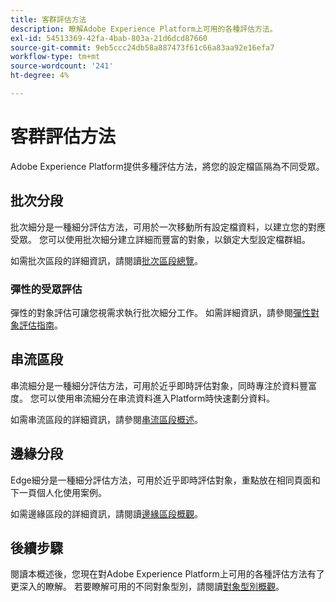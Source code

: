 ```yaml
---
title: 客群評估方法
description: 瞭解Adobe Experience Platform上可用的各種評估方法。
exl-id: 54513369-42fa-4bab-803a-21d6dcd87660
source-git-commit: 9eb5ccc24db58a887473f61c66a83aa92e16efa7
workflow-type: tm+mt
source-wordcount: '241'
ht-degree: 4%

---
```


# 客群評估方法

Adobe Experience Platform提供多種評估方法，將您的設定檔區隔為不同受眾。

## 批次分段

批次細分是一種細分評估方法，可用於一次移動所有設定檔資料，以建立您的對應受眾。 您可以使用批次細分建立詳細而豐富的對象，以鎖定大型設定檔群組。

如需批次區段的詳細資訊，請閱讀[批次區段總覽](./batch-segmentation.md)。

### 彈性的受眾評估

彈性的對象評估可讓您視需求執行批次細分工作。 如需詳細資訊，請參閱[彈性對象評估指南](./flexible-audience-evaluation.md)。

## 串流區段

串流細分是一種細分評估方法，可用於近乎即時評估對象，同時專注於資料豐富度。 您可以使用串流細分在串流資料進入Platform時快速劃分資料。

如需串流區段的詳細資訊，請參閱[串流區段概述](./streaming-segmentation.md)。

## 邊緣分段

Edge細分是一種細分評估方法，可用於近乎即時評估對象，重點放在相同頁面和下一頁個人化使用案例。

如需邊緣區段的詳細資訊，請閱讀[邊緣區段概觀](./edge-segmentation.md)。

## 後續步驟

閱讀本概述後，您現在對Adobe Experience Platform上可用的各種評估方法有了更深入的瞭解。 若要瞭解可用的不同對象型別，請閱讀[對象型別概觀](../types/overview.md)。
